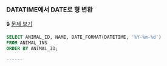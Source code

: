### DATATIME에서 DATE로 형 변환

🔒 [문제 보기](https://school.programmers.co.kr/learn/courses/30/lessons/59040)

```SQL
SELECT ANIMAL_ID, NAME, DATE_FORMAT(DATETIME, '%Y-%m-%d')
FROM ANIMAL_INS
ORDER BY ANIMAL_ID;

------
